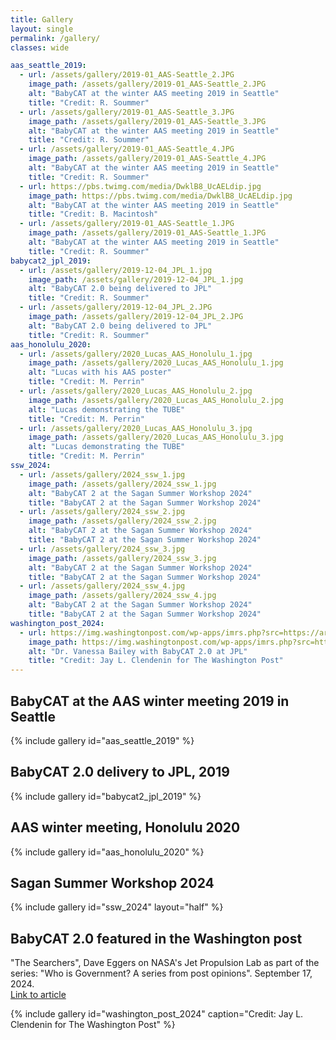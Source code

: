 ```yaml
---
title: Gallery
layout: single
permalink: /gallery/
classes: wide

aas_seattle_2019:
  - url: /assets/gallery/2019-01_AAS-Seattle_2.JPG
    image_path: /assets/gallery/2019-01_AAS-Seattle_2.JPG
    alt: "BabyCAT at the winter AAS meeting 2019 in Seattle"
    title: "Credit: R. Soummer"
  - url: /assets/gallery/2019-01_AAS-Seattle_3.JPG
    image_path: /assets/gallery/2019-01_AAS-Seattle_3.JPG
    alt: "BabyCAT at the winter AAS meeting 2019 in Seattle"
    title: "Credit: R. Soummer"
  - url: /assets/gallery/2019-01_AAS-Seattle_4.JPG
    image_path: /assets/gallery/2019-01_AAS-Seattle_4.JPG
    alt: "BabyCAT at the winter AAS meeting 2019 in Seattle"
    title: "Credit: R. Soummer"
  - url: https://pbs.twimg.com/media/DwklB8_UcAELdip.jpg
    image_path: https://pbs.twimg.com/media/DwklB8_UcAELdip.jpg
    alt: "BabyCAT at the winter AAS meeting 2019 in Seattle"
    title: "Credit: B. Macintosh"
  - url: /assets/gallery/2019-01_AAS-Seattle_1.JPG
    image_path: /assets/gallery/2019-01_AAS-Seattle_1.JPG
    alt: "BabyCAT at the winter AAS meeting 2019 in Seattle"
    title: "Credit: R. Soummer"
babycat2_jpl_2019:
  - url: /assets/gallery/2019-12-04_JPL_1.jpg
    image_path: /assets/gallery/2019-12-04_JPL_1.jpg
    alt: "BabyCAT 2.0 being delivered to JPL"
    title: "Credit: R. Soummer"
  - url: /assets/gallery/2019-12-04_JPL_2.JPG
    image_path: /assets/gallery/2019-12-04_JPL_2.JPG
    alt: "BabyCAT 2.0 being delivered to JPL"
    title: "Credit: R. Soummer"
aas_honolulu_2020:
  - url: /assets/gallery/2020_Lucas_AAS_Honolulu_1.jpg
    image_path: /assets/gallery/2020_Lucas_AAS_Honolulu_1.jpg
    alt: "Lucas with his AAS poster"
    title: "Credit: M. Perrin"
  - url: /assets/gallery/2020_Lucas_AAS_Honolulu_2.jpg
    image_path: /assets/gallery/2020_Lucas_AAS_Honolulu_2.jpg
    alt: "Lucas demonstrating the TUBE"
    title: "Credit: M. Perrin"
  - url: /assets/gallery/2020_Lucas_AAS_Honolulu_3.jpg
    image_path: /assets/gallery/2020_Lucas_AAS_Honolulu_3.jpg
    alt: "Lucas demonstrating the TUBE"
    title: "Credit: M. Perrin"
ssw_2024:
  - url: /assets/gallery/2024_ssw_1.jpg
    image_path: /assets/gallery/2024_ssw_1.jpg
    alt: "BabyCAT 2 at the Sagan Summer Workshop 2024"
    title: "BabyCAT 2 at the Sagan Summer Workshop 2024"
  - url: /assets/gallery/2024_ssw_2.jpg
    image_path: /assets/gallery/2024_ssw_2.jpg
    alt: "BabyCAT 2 at the Sagan Summer Workshop 2024"
    title: "BabyCAT 2 at the Sagan Summer Workshop 2024"
  - url: /assets/gallery/2024_ssw_3.jpg
    image_path: /assets/gallery/2024_ssw_3.jpg
    alt: "BabyCAT 2 at the Sagan Summer Workshop 2024"
    title: "BabyCAT 2 at the Sagan Summer Workshop 2024"
  - url: /assets/gallery/2024_ssw_4.jpg
    image_path: /assets/gallery/2024_ssw_4.jpg
    alt: "BabyCAT 2 at the Sagan Summer Workshop 2024"
    title: "BabyCAT 2 at the Sagan Summer Workshop 2024"
washington_post_2024:
  - url: https://img.washingtonpost.com/wp-apps/imrs.php?src=https://arc-anglerfish-washpost-prod-washpost.s3.amazonaws.com/public/DTNRX5YS6AE2SEU3PWMA7LPCSI.JPG&high_res=true&w=2048
    image_path: https://img.washingtonpost.com/wp-apps/imrs.php?src=https://arc-anglerfish-washpost-prod-washpost.s3.amazonaws.com/public/DTNRX5YS6AE2SEU3PWMA7LPCSI.JPG&high_res=true&w=2048
    alt: "Dr. Vanessa Bailey with BabyCAT 2.0 at JPL"
    title: "Credit: Jay L. Clendenin for The Washington Post"
---
```

## BabyCAT at the AAS winter meeting 2019 in Seattle

{% include gallery id="aas_seattle_2019" %}

## BabyCAT 2.0 delivery to JPL, 2019

{% include gallery id="babycat2_jpl_2019" %}

## AAS winter meeting, Honolulu 2020

{% include gallery id="aas_honolulu_2020" %}

## Sagan Summer Workshop 2024

{% include gallery id="ssw_2024" layout="half" %}

## BabyCAT 2.0 featured in the Washington post

"The Searchers", Dave Eggers on NASA's Jet Propulsion Lab as part of the series: "Who is Government? A series from post opinions". September 17, 2024.  
[Link to article](https://www.washingtonpost.com/opinions/interactive/2024/dave-eggers-jet-propulsion-laboratory-nasa-who-is-government/?pwapi_token=eyJ0eXAiOiJKV1QiLCJhbGciOiJIUzI1NiJ9.eyJyZWFzb24iOiJnaWZ0IiwibmJmIjoxNzI2NTQ1NjAwLCJpc3MiOiJzdWJzY3JpcHRpb25zIiwiZXhwIjoxNzI3OTI3OTk5LCJpYXQiOjE3MjY1NDU2MDAsImp0aSI6ImQ3ZjhhYmQ1LWZhYzktNGRkZi05ZTg4LTc3NDY4MDA1YTZhMCIsInVybCI6Imh0dHBzOi8vd2FzaGluZ3RvbnBvc3QuY29tL29waW5pb25zL2ludGVyYWN0aXZlLzIwMjQvZGF2ZS1lZ2dlcnMtamV0LXByb3B1bHNpb24tbGFib3JhdG9yeS1uYXNhLXdoby1pcy1nb3Zlcm5tZW50LyJ9.8yJ63U47Ml9Dgj5Rh_hv15OtmR-D6MeAEsN59PoIK7Q&itid=gfta)

{% include gallery id="washington_post_2024" caption="Credit: Jay L. Clendenin for The Washington Post" %}
